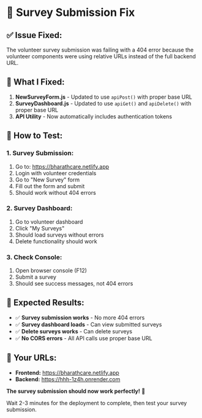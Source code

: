# 🔧 Survey Submission Fix

## ✅ **Issue Fixed:**

The volunteer survey submission was failing with a 404 error because the volunteer components were using relative URLs instead of the full backend URL.

## 🔧 **What I Fixed:**

1. **NewSurveyForm.js** - Updated to use `apiPost()` with proper base URL
2. **SurveyDashboard.js** - Updated to use `apiGet()` and `apiDelete()` with proper base URL
3. **API Utility** - Now automatically includes authentication tokens

## 🧪 **How to Test:**

### **1. Survey Submission:**
1. Go to: https://bharathcare.netlify.app
2. Login with volunteer credentials
3. Go to "New Survey" form
4. Fill out the form and submit
5. Should work without 404 errors

### **2. Survey Dashboard:**
1. Go to volunteer dashboard
2. Click "My Surveys"
3. Should load surveys without errors
4. Delete functionality should work

### **3. Check Console:**
1. Open browser console (F12)
2. Submit a survey
3. Should see success messages, not 404 errors

## 🎯 **Expected Results:**

- ✅ **Survey submission works** - No more 404 errors
- ✅ **Survey dashboard loads** - Can view submitted surveys
- ✅ **Delete surveys works** - Can delete surveys
- ✅ **No CORS errors** - All API calls use proper base URL

## 🔗 **Your URLs:**
- **Frontend:** https://bharathcare.netlify.app
- **Backend:** https://hhh-1z4h.onrender.com

**The survey submission should now work perfectly!** 🚀

Wait 2-3 minutes for the deployment to complete, then test your survey submission. 